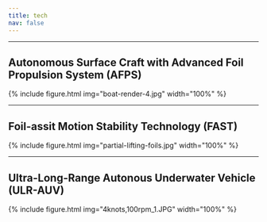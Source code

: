 ```yaml
---
title: tech
nav: false
---
```


------

## Autonomous Surface Craft with Advanced Foil Propulsion System (AFPS)

{% include figure.html img="boat-render-4.jpg" width="100%" %}


------

## Foil-assit Motion Stability Technology (FAST)

{% include figure.html img="partial-lifting-foils.jpg" width="100%" %}

------

## Ultra-Long-Range Autonous Underwater Vehicle (ULR-AUV)

{% include figure.html img="4knots,100rpm_1.JPG" width="100%" %}

